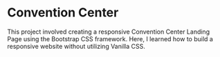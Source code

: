 # Convention Center

This project involved creating a responsive Convention Center Landing Page using the Bootstrap CSS framework. Here, I learned how to build a responsive website without utilizing Vanilla CSS.
